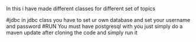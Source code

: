 In this i have made different classes for different set of topics

#jdbc
 in jdbc class you have to set ur own database and set your username and password
#RUN
 You must have postgresql with you
 just simply do a maven update after cloning the code and simply run it